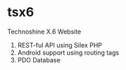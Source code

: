 # tsx6
Technoshine X.6 Website

1. REST-ful API using Silex PHP
2. Android support using routing tags
3. PDO Database
